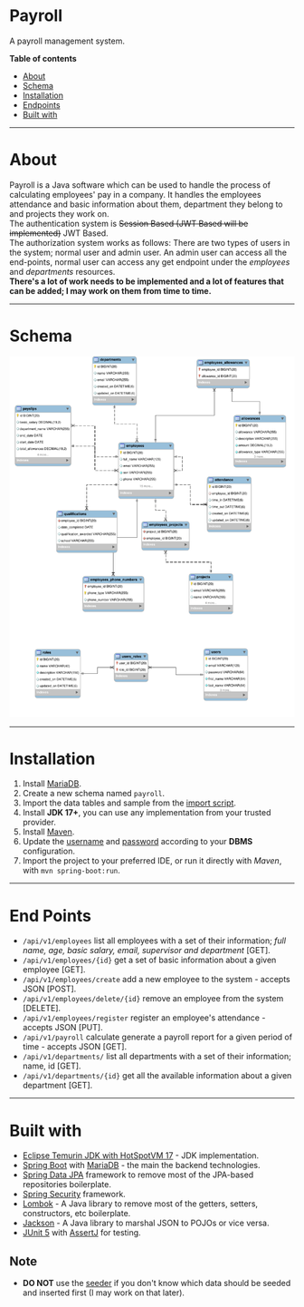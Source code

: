 # Payroll
A payroll management system.

**Table of contents**
- [About](#about)
- [Schema](#schema)
- [Installation](#installation)
- [Endpoints](#end-points)
- [Built with](#built-with)

---
About <a name="about"></a>
===
<p>
Payroll is a Java software which can be used to handle the process of calculating employees' pay in a company.
It handles the employees attendance and basic information about them, department they belong to and projects they work on.
<br>
The authentication system is <s>Session Based (JWT Based will be implemented)</s> JWT Based.
<br>
The authorization system works as follows:
There are two types of users in the system; normal user and admin user.
An admin user can access all the end-points, normal user can access any get endpoint under the <em>employees</em> and <em>departments</em> resources.
<br>
<strong>There's a lot of work needs to be implemented and a lot of features that can be added; I may work on them from time to time.</strong>
</p>

---
Schema <a name = "schema"></a>
===
<img alt="schema" src="/db/payroll.png">

---
Installation <a name = "installation"></a>
===
1. Install [MariaDB](https://mariadb.org/download/).
2. Create a new schema named `payroll`.
3. Import the data tables and sample from the [import script](/db/dump.sql).
4. Install **JDK 17+**, you can use any implementation from your trusted provider.
5. Install [Maven](https://maven.apache.org/).
6. Update the [username](/src/main/resources/application.properties#L7) and [password](/src/main/resources/application.properties#L8) according to your **DBMS** configuration.
7. Import the project to your preferred IDE, or run it directly with *Maven*, with `mvn spring-boot:run`.


---
End Points <a name = "end-points"></a>
===
* `/api/v1/employees` list all employees with a set of their information; *full name, age, basic salary, email, supervisor and department* [GET].
* `/api/v1/employees/{id}` get a set of basic information about a given employee [GET].
* `/api/v1/employees/create` add a new employee to the system - accepts JSON [POST].
* `/api/v1/employees/delete/{id}` remove an employee from the system [DELETE].
* `/api/v1/employees/register` register an employee's attendance - accepts JSON [PUT].
* `/api/v1/payroll` calculate generate a payroll report for a given period of time - accepts JSON [GET].
* `/api/v1/departments/` list all departments with a set of their information; name, id [GET].
* `/api/v1/departments/{id}` get all the available information about a given department [GET].
---
Built with <a name = "built-with"></a>
===
* [Eclipse Temurin JDK with HotSpotVM 17](https://adoptium.net/temurin/releases) - JDK implementation.
* [Spring Boot](https://spring.io/projects/spring-boot) with [MariaDB](https://mariadb.org)  - the main the backend technologies.
* [Spring Data JPA](https://spring.io/projects/spring-data-jpa) framework to remove most of the JPA-based repositories boilerplate.
* [Spring Security](https://spring.io/projects/spring-security) framework.
* [Lombok](https://projectlombok.org) - A Java library to remove most of the getters, setters, constructors, etc boilerplate.
* [Jackson](https://github.com/FasterXML/jackson/) - A Java library to marshal JSON to POJOs or vice versa.
* [JUnit 5](https://junit.org/junit5/) with [AssertJ](https://github.com/assertj/assertj-core) for testing.

## Note
* **DO NOT** use the [seeder](/src/main/java/com/github/youssefwadie/payroll/seeders) if you don't know which data should be seeded and inserted first (I may work on that later).
